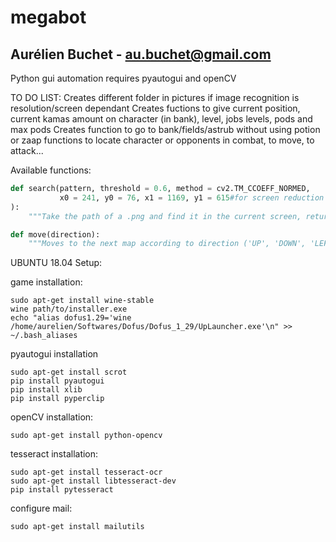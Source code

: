 # megabot
## Aurélien Buchet - au.buchet@gmail.com

Python gui automation
requires pyautogui and openCV

TO DO LIST:
Creates different folder in pictures if image recognition is resolution/screen dependant
Creates fuctions to give current position, current kamas amount on character (in bank), level, jobs levels, pods and max pods
Creates function to go to bank/fields/astrub without using potion or zaap
functions to locate character or opponents in combat, to move, to attack...

Available functions:
```python
def search(pattern, threshold = 0.6, method = cv2.TM_CCOEFF_NORMED,
           x0 = 241, y0 = 76, x1 = 1169, y1 = 615#for screen reduction in order to reduce elapsed time
):
    """Take the path of a .png and find it in the current screen, returns the positions of the pattern in the screen"""

def move(direction):
    """Moves to the next map according to direction ('UP', 'DOWN', 'LEFT' or 'RIGHT')"""


```

UBUNTU 18.04 Setup:

game installation:
```shell
sudo apt-get install wine-stable
wine path/to/installer.exe
echo "alias dofus1.29='wine /home/aurelien/Softwares/Dofus/Dofus_1_29/UpLauncher.exe'\n" >> ~/.bash_aliases
```

pyautogui installation
```shell
sudo apt-get install scrot
pip install pyautogui
pip install xlib
pip install pyperclip
```

openCV installation:
```shell
sudo apt-get install python-opencv
```

tesseract installation:
```shell
sudo apt-get install tesseract-ocr
sudo apt-get install libtesseract-dev
pip install pytesseract
```

configure mail:
```shell
sudo apt-get install mailutils
```
